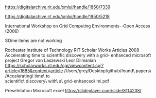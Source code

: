 https://digitalarchive.rit.edu/xmlui/handle/1850/7339

https://digitalarchive.rit.edu/xmlui/handle/1850/5218

International Workshop on Grid Computing Environments--Open Access (2006)

SOme items are not working




Rochester Institute of Technology RIT Scholar Works
Articles
2008
Accelerating time to scientific discovery with a grid- enhanced microsoft project
Gregor von Laszewski Leor Dilmanian
https://scholarworks.rit.edu/cgi/viewcontent.cgi?article=1685&context=article
/Users/grey/Desktop/github/found\ papers\ /Accelerating\ time\ to\
scientific\ discovery\ with\ a\ grid-enhanced\ mi.pdf

Presetntation
Microsoft excel https://slideplayer.com/slide/8114238/
